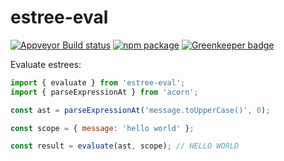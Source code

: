 # estree-eval

[![Appveyor Build status](https://ci.appveyor.com/api/projects/status/github/jdanyow/estree-eval?svg=true)](https://ci.appveyor.com/project/jdanyow/estree-eval)
[![npm package](https://img.shields.io/npm/v/estree-eval.svg)](https://www.npmjs.com/package/estree-eval)
[![Greenkeeper badge](https://badges.greenkeeper.io/jdanyow/estree-eval.svg)](https://greenkeeper.io/)

Evaluate estrees:

```js
import { evaluate } from 'estree-eval';
import { parseExpressionAt } from 'acorn';

const ast = parseExpressionAt('message.toUpperCase()', 0);

const scope = { message: 'hello world' };

const result = evaluate(ast, scope); // HELLO WORLD
```